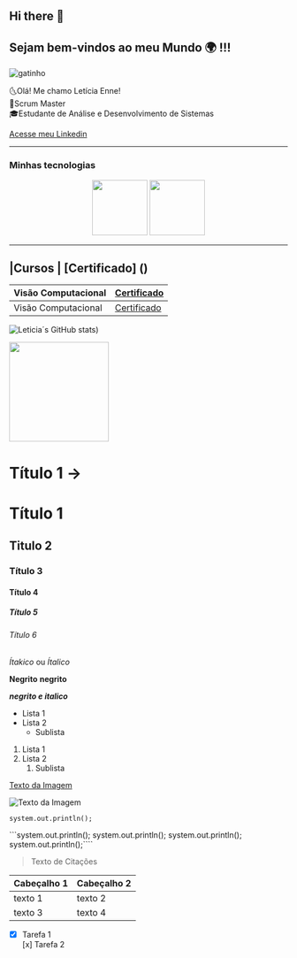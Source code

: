 ## Hi there 👋

## Sejam bem-vindos ao meu Mundo 🌍 !!!


![gatinho](https://www.chaostheoryclass.com/uploads/1/3/1/2/131225291/cat-typing_1.gif)

🌜Olá! Me chamo Letícia Enne!<br>
🎯Scrum Master <br>
🎓Estudante de Análise e Desenvolvimento de Sistemas

[Acesse meu Linkedin](https://www.linkedin.com/in/let%C3%ADcia-enne-61b4b523b/)






-----

### Minhas tecnologias



<p align="center">
 <img src="https://cdn.jsdelivr.net/gh/devicons/devicon@latest/icons/amazonwebservices/amazonwebservices-original-wordmark.svg" width="100px"> 
<img src="https://cdn.jsdelivr.net/gh/devicons/devicon@latest/icons/javascript/javascript-original.svg"width="100px">
</p>

  -----------
  |Cursos | [Certificado] ()
  ------------------------
  |Visão Computacional | [Certificado]() |
  |--------------------|------------------|
  |Visão Computacional | [Certificado]()  |


![Leticia´s GitHub stats](https://github-readme-stats.vercel.app/api?username=letyenne&show_icons=true&theme=radical))

<img loading="lazy" height="180em" src="https://github-readme-stats.vercel.app/api/top-langs/?username=letyenne&layout=compact&langs_count=7&theme=radical"/>

# Título 1 -> <h1>Título 1 </h1>
## Titulo 2 
### Título 3
#### Título 4 
##### Título 5
###### Título 6 

*Ítakico* ou _Ítalico_ 

**Negrito** __negrito__

___negrito e italico___ 

- Lista 1 
- Lista 2 
  - Sublista 

1. Lista 1 
2. Lista 2 
     1. Sublista

[Texto da Imagem](https://www.bing.com/images/search?view=detailV2&ccid=nm7gNMOl&id=38C3195593F97113805210184193D3A0B3510315&thid=OIP.nm7gNMOlCyhxP-jJy1g91QHaEo&mediaurl=https%3a%2f%2fi.pinimg.com%2foriginals%2f78%2feb%2f20%2f78eb20ab2d52aabe3e2ce4d33ceea85a.jpg&cdnurl=https%3a%2f%2fth.bing.com%2fth%2fid%2fR.9e6ee034c3a50b28713fe8c9cb583dd5%3frik%3dFQNRs6DTk0EYEA%26pid%3dImgRaw%26r%3d0&exph=1600&expw=2560&q=imagem&simid=608034110236999981&FORM=IRPRST&ck=D5BC9E64AE6382790B0DC754A375A43B&selectedIndex=8&itb=0)    

![Texto da Imagem](https://www.bing.com/images/search?view=detailV2&ccid=P4DMuIBe&id=38C3195593F97113805253E3ACB97ECF31366FD6&thid=OIP.P4DMuIBeaquqp4D0uCtMawHaEK&mediaurl=https%3a%2f%2fpng.pngtree.com%2fback_origin_pic%2f04%2f06%2f56%2fc16a17e4484e1bdf02d1d83fdc19461c.jpg&cdnurl=https%3a%2f%2fth.bing.com%2fth%2fid%2fR.3f80ccb8805e6aabaaa780f4b82b4c6b%3frik%3d1m82Mc9%252buazjUw%26pid%3dImgRaw%26r%3d0&exph=2000&expw=3557&q=imagem&simid=608032624107941591&FORM=IRPRST&ck=30A7FEEFCA4CC927321B30504EEDD2DE&selectedIndex=0&itb=0)
   
`system.out.println();`

```system.out.println(); system.out.println(); system.out.println(); system.out.println();````

> Texto de Citações 

| Cabeçalho 1 | Cabeçalho 2 | 
|-------------|-------------|
| texto 1     |  texto 2    |
| texto 3     | texto 4     |

- [x] Tarefa 1 <br>[x] Tarefa 2 


<!--
**letyenne/letyenne** is a ✨ _special_ ✨ repository because its `README.md` (this file) appears on your GitHub profile.

Here are some ideas to get you started:

- 🔭 I’m currently working on ...
- 🌱 I’m currently learning ...
- 👯 I’m looking to collaborate on ...
- 🤔 I’m looking for help with ...
- 💬 Ask me about ...
- 📫 How to reach me: ...
- 😄 Pronouns: ...
- ⚡ Fun fact: ...
-->
